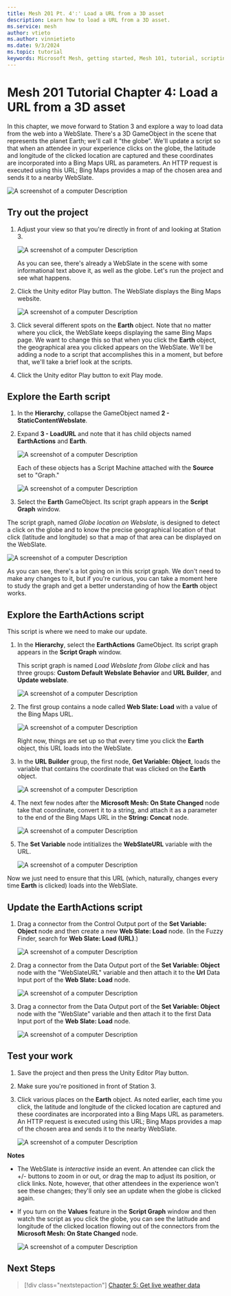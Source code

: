 ```yaml
---
title: Mesh 201 Pt. 4':' Load a URL from a 3D asset
description: Learn how to load a URL from a 3D asset.
ms.service: mesh
author: vtieto
ms.author: vinnietieto
ms.date: 9/3/2024
ms.topic: tutorial
keywords: Microsoft Mesh, getting started, Mesh 101, tutorial, scripting, visual scripting, code, coding, interactivity, webslates, HTML
---
```


# Mesh 201 Tutorial Chapter 4: Load a URL from a 3D asset

In this chapter, we move forward to Station 3 and explore a way to load data from the web into a WebSlate. There's a 3D GameObject in the scene that represents the planet Earth; we'll call it "the globe". We'll update a script so that when an attendee in your experience clicks on the globe, the latitude and longitude of the clicked location are captured and these coordinates are incorporated into a Bing Maps URL as parameters. An HTTP request is executed using this URL; Bing Maps provides a map of the chosen area and sends it to a nearby WebSlate.

![A screenshot of a computer Description ](../../../media/mesh-201/064-station-one-two-play-mode.png)

## Try out the project

1. Adjust your view so that you're directly in front of and looking at Station 3.

    ![A screenshot of a computer Description ](../../../media/mesh-201/050-station-one-two-closeup.png)

    As you can see, there's already a WebSlate in the scene with some informational text above it, as well as the globe. Let's run the project and see what happens.

1. Click the Unity editor Play button. The WebSlate displays the Bing Maps website.

    ![A screenshot of a computer Description ](../../../media/mesh-201/051-webslate-with-bing-maps-loaded.png)

1. Click several different spots on the **Earth** object. Note that no matter where you click, the WebSlate keeps displaying the same Bing Maps page. We want to change this so that when you click the **Earth** object, the geographical area you clicked appears on the WebSlate. We'll be adding a node to a script that accomplishes this in a moment, but before that, we'll take a brief look at the scripts.

1. Click the Unity editor Play button to exit Play mode.

## Explore the Earth script

1. In the **Hierarchy**, collapse the GameObject named **2 - StaticContentWebslate**.
1. Expand **3 - LoadURL** and note that it has child objects named **EarthActions** and **Earth**. 

    ![A screenshot of a computer Description ](../../../media/mesh-201/122-earth-url-expanded.png)

    Each of these objects has a Script Machine attached with the **Source** set to "Graph."

    ![A screenshot of a computer Description ](../../../media/mesh-201/143-source-graph.png)

1. Select the **Earth** GameObject. Its script graph appears in the **Script Graph** window. 

The script graph, named *Globe location on Webslate*, is designed to detect a click on the globe and to know the precise geographical location of that click (latitude and longitude) so that a map of that area can be displayed on the WebSlate. 

![A screenshot of a computer Description ](../../../media/mesh-201/053-earth-graph.png)

As you can see, there's a lot going on in this script graph. We don't need to make any changes to it, but if you're curious, you can take a moment here to study the graph and get a better understanding of how the **Earth** object works.

## Explore the EarthActions script

This script is where we need to make our update.

1. In the **Hierarchy**, select the **EarthActions** GameObject. Its script graph appears in the **Script Graph** window. 

    This script graph is named *Load Webslate from Globe click* and has three groups: **Custom Default Webslate Behavior** and **URL Builder**, and **Update webslate**.

    ![A screenshot of a computer Description ](../../../media/mesh-201/054-earthactions-script.png)

1. The first group contains a node called **Web Slate: Load** with a value of the Bing Maps URL. 

    ![A screenshot of a computer Description ](../../../media/mesh-201/055-default-url.png)

    Right now, things are set up so that every time you click the **Earth** object, this URL loads into the WebSlate.

1. In the **URL Builder** group, the first node, **Get Variable: Object**, loads the variable that contains the coordinate that was clicked on the **Earth** object.

    ![A screenshot of a computer Description ](../../../media/mesh-201/056-get-existing-coordinate.png)

1. The next few nodes after the **Microsoft Mesh: On State Changed** node take that coordinate, convert it to a string, and attach it as a parameter to the end of the Bing Maps URL in the **String: Concat** node.

    ![A screenshot of a computer Description ](../../../media/mesh-201/057-string-concat.png)

1. The **Set Variable** node intitializes the **WebSlateURL** variable with the URL.

    ![A screenshot of a computer Description ](../../../media/mesh-201/059-variable-initialized.png)

Now we just need to ensure that this URL (which, naturally, changes every time **Earth** is clicked) loads into the WebSlate.

## Update the EarthActions script

1. Drag a connector from the Control Output port of the **Set Variable: Object** node and then create a new **Web Slate: Load** node. (In the Fuzzy Finder, search for **Web Slate: Load (URL)**.)

    ![A screenshot of a computer Description ](../../../media/mesh-201/060-web-slate-load-url-node.png)

1. Drag a connector from the Data Output port of the **Set Variable: Object** node with the "WebSlateURL" variable and then attach it to the **Url** Data Input port of the **Web Slate: Load** node.

    ![A screenshot of a computer Description ](../../../media/mesh-201/061-data-connector-web-slate-load.png)

1. Drag a connector from the Data Output port of the **Set Variable: Object** node with the "WebSlate" variable and then attach it to the first Data Input port of the **Web Slate: Load** node.

    ![A screenshot of a computer Description ](../../../media/mesh-201/144-connect-webslate-var-to-load-node.png)

## Test your work

1. Save the project and then press the Unity Editor Play button.

1. Make sure you're positioned in front of Station 3. 

1. Click various places on the **Earth** object. As noted earlier, each time you click, the latitude and longitude of the clicked location are captured and these coordinates are incorporated into a Bing Maps URL as parameters. An HTTP request is executed using this URL; Bing Maps provides a map of the chosen area and sends it to the nearby WebSlate.

    ![A screenshot of a computer Description ](../../../media/mesh-201/064-station-one-two-play-mode.png)

**Notes**
- The WebSlate is *interactive* inside an event. An attendee can click the +/- buttons to zoom in or out, or drag the map to adjust its position, or click links. Note, however, that other attendees in the experience won't see these changes; they'll only see an update when the globe is clicked again.
- If you turn on the **Values** feature in the **Script Graph** window and then watch the script as you click the globe, you can see the latitude and longitude of the clicked location flowing out of the connectors from the **Microsoft Mesh: On State Changed** node.

    ![A screenshot of a computer Description ](../../../media/mesh-201/065-connector-data.png)

## Next Steps

> [!div class="nextstepaction"]
> [Chapter 5: Get live weather data](./mesh-201-05-live-weather-data.md)
